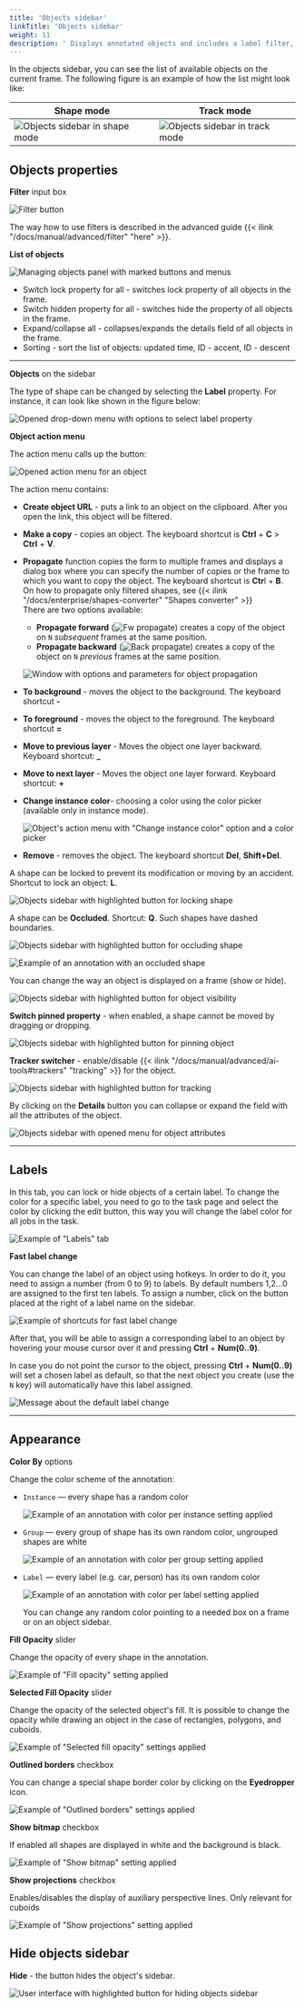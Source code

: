 ```yaml
---
title: 'Objects sidebar'
linkTitle: 'Objects sidebar'
weight: 11
description: ' Displays annotated objects and includes a label filter, lists of objects (current frame) and labels (objects on the frame), and appearance settings. '
---
```


In the objects sidebar, you can see the list of available objects on the current
frame. The following figure is an example of how the list might look like:

| Shape mode                | Track mode                |
| ------------------------- | ------------------------- |
| ![Objects sidebar in shape mode](/images/image044.jpg) | ![Objects sidebar in track mode](/images/image045.jpg) |

## Objects properties

**Filter** input box

![Filter button](/images/image059.jpg)

The way how to use filters is described in the advanced guide {{< ilink "/docs/manual/advanced/filter" "here" >}}.

**List of objects**

![Managing objects panel with marked buttons and menus](/images/image147.jpg)

- Switch lock property for all - switches lock property of all objects in the frame.
- Switch hidden property for all - switches hide the property of all objects in the frame.
- Expand/collapse all - collapses/expands the details field of all objects in the frame.
- Sorting - sort the list of objects: updated time, ID - accent, ID - descent

---

**Objects** on the sidebar

The type of shape can be changed by selecting the **Label** property.
For instance, it can look like shown in the figure below:

![Opened drop-down menu with options to select label property](/images/image050.jpg)

**Object action menu**

The action menu calls up the button:

![Opened action menu for an object](/images/image047.jpg)

The action menu contains:

- **Create object URL** - puts a link to an object on the clipboard.
  After you open the link, this object will be filtered.
- **Make a copy** - copies an object. The keyboard shortcut is **Ctrl** + **C** > **Ctrl** + **V**.
- **Propagate** function copies the form to multiple frames
  and displays a dialog box where you can specify the number
  of copies or the frame to which you want to copy the object.
  The keyboard shortcut is **Ctr**l + **B**. On how to propagate
  only filtered shapes, see {{< ilink "/docs/enterprise/shapes-converter" "Shapes converter" >}}<br>There are two options available:

  - **Propagate forward** (![Fw propagate](/images/propagate_fw.png)) creates a
    copy of the object on `N` _subsequent_ frames at the same position.
  - **Propagate backward** (![Back propagate](/images/propagate_back.png)) creates
    a copy of the object on `N` _previous_ frames at the same position.

  ![Window with options and parameters for object propagation](/images/image053.jpg)

- **To background** - moves the object to the background. The keyboard shortcut **-**
- **To foreground** - moves the object to the foreground. The keyboard shortcut **=**
- **Move to previous layer** - Moves the object one layer backward. Keyboard shortcut: **_**
- **Move to next layer** - Moves the object one layer forward. Keyboard shortcut: **+**
- **Change instance color**- choosing a color using the color picker (available only in instance mode).

  ![Object's action menu with "Change instance color" option and a color picker](/images/image153.jpg)

- **Remove** - removes the object. The keyboard shortcut **Del**, **Shift+Del**.

A shape can be locked to prevent its modification or moving by an accident. Shortcut to lock an object: **L**.

![Objects sidebar with highlighted button for locking shape](/images/image046.jpg)

A shape can be **Occluded**. Shortcut: **Q**. Such shapes have dashed boundaries.

![Objects sidebar with highlighted button for occluding shape](/images/image048.jpg)

![Example of an annotation with an occluded shape](/images/image049_detrac.jpg)

You can change the way an object is displayed on a frame (show or hide).

![Objects sidebar with highlighted button for object visibility](/images/image055.jpg)

**Switch pinned property** - when enabled, a shape cannot be moved by dragging or dropping.

![Objects sidebar with highlighted button for pinning object](/images/image052.jpg)

**Tracker switcher** - enable/disable {{< ilink "/docs/manual/advanced/ai-tools#trackers" "tracking" >}} for the object.

![Objects sidebar with highlighted button for tracking](/images/tracker_switcher.png)

By clicking on the **Details** button you can collapse or expand the field with all the attributes of the object.

![Objects sidebar with opened menu for object attributes](/images/image154.jpg)

---

## Labels

In this tab, you can lock or hide objects of a certain label.
To change the color for a specific label,
you need to go to the task page and select the color by clicking the edit button,
this way you will change the label color for all jobs in the task.

![Example of "Labels" tab](/images/image062.jpg)

**Fast label change**

You can change the label of an object using hotkeys.
In order to do it, you need to assign a number (from 0 to 9) to labels.
By default numbers 1,2...0 are assigned to the first ten labels.
To assign a number, click on the button placed at the right of a label name on the sidebar.

![Example of shortcuts for fast label change](/images/image210.jpg)

After that, you will be able to assign a corresponding label to an object
by hovering your mouse cursor over it and pressing **Ctrl** + **Num(0..9)**.

In case you do not point the cursor to the object, pressing **Ctrl** + **Num(0..9)** will set a chosen label as default,
so that the next object you create (use the `N` key) will automatically have this label assigned.

![Message about the default label change](/images/image211.jpg)

---

## Appearance

**Color By** options

Change the color scheme of the annotation:

- `Instance` — every shape has a random color

  ![Example of an annotation with color per instance setting applied](/images/image095_detrac.jpg)

- `Group` — every group of shape has its own random color, ungrouped shapes are white

  ![Example of an annotation with color per group setting applied](/images/image094_detrac.jpg)

- `Label` — every label (e.g. car, person) has its own random color

  ![Example of an annotation with color per label setting applied](/images/image093_detrac.jpg)

  You can change any random color pointing to a needed box on a frame or on an
  object sidebar.

**Fill Opacity** slider

Change the opacity of every shape in the annotation.

![Example of "Fill opacity" setting applied](/images/image086_detrac.jpg)

**Selected Fill Opacity** slider

Change the opacity of the selected object's fill. It is possible
to change the opacity while drawing an object in the case
of rectangles, polygons, and cuboids.

![Example of "Selected fill opacity" settings applied](/images/image089_detrac.jpg)

**Outlined borders** checkbox

You can change a special shape border color by clicking on the **Eyedropper** icon.

![Example of "Outlined borders" settings applied](/images/image088_detrac.jpg)

**Show bitmap** checkbox

If enabled all shapes are displayed in white and the background is black.

![Example of "Show bitmap" setting applied](/images/image087_detrac.jpg)

**Show projections** checkbox

Enables/disables the display of auxiliary perspective lines. Only relevant for cuboids

![Example of "Show projections" setting applied](/images/image090_detrac.jpg)

## Hide objects sidebar

**Hide** - the button hides the object's sidebar.

![User interface with highlighted button for hiding objects sidebar](/images/image146.jpg)
